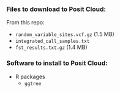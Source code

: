 ### Files to download to Posit Cloud:

From this repo:

* `random_variable_sites.vcf.gz` (1.5 MB)
* `integrated_call_samples.txt`
* `fst_results.txt.gz` (1.4 MB)


### Software to install to Posit Cloud:

* R packages
	* `ggtree`